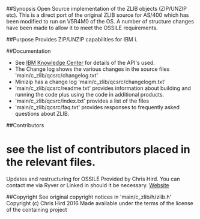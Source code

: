 ##Synopsis
Open Source implementation of the ZLIB objects (ZIP/UNZIP etc). This is a direct port of the original ZLIB source for AS/400 which has been
modified to run on V5R4M0 of the OS. A number of structure changes have been made to allow it to meet the OSSILE requirements.

##Purpose
Provides ZIP/UNZIP capabilities for IBM i. 


##Documentation
* See [IBM Knowledge Center](http://http://www.ibm.com/support/knowledgecenter/ssw_ibm_i) for details of the API's used.
* The Change log shows the various changes in the source files  'main/c_zlib/qcsrc/changelog.txt'
* Minizip has a change log 'main/c_zlib/qcsrc/changelogm.txt'
* 'main/c_zlib/qcsrc/readme.txt' provides information about building and running the code plus using the code in additional products.
* 'main/c_zlib/qcsrc/index.txt' provides a list of the files
* 'main/c_zlib/qcsrc/faq.txt' provides responses to frequently asked questions about ZLIB.

##Contributors
# see the list of contributors placed in the relevant files.
Updates and restructuring for OSSILE Provided by Chris Hird. You can contact me via Ryver or Linked in should it be necessary.
[Website](http://www.shieldadvanced.com)
   
##Copyright
See original copyright notices in 'main/c_zlib/h/zlib.h'
Copyright (c) Chris Hird 2016 Made available under the terms of the license of the containing project              